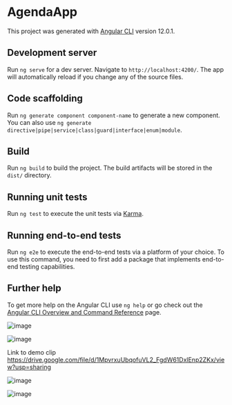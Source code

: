 # AgendaApp

This project was generated with [Angular CLI](https://github.com/angular/angular-cli) version 12.0.1.

## Development server

Run `ng serve` for a dev server. Navigate to `http://localhost:4200/`. The app will automatically reload if you change any of the source files.

## Code scaffolding

Run `ng generate component component-name` to generate a new component. You can also use `ng generate directive|pipe|service|class|guard|interface|enum|module`.

## Build

Run `ng build` to build the project. The build artifacts will be stored in the `dist/` directory.

## Running unit tests

Run `ng test` to execute the unit tests via [Karma](https://karma-runner.github.io).

## Running end-to-end tests

Run `ng e2e` to execute the end-to-end tests via a platform of your choice. To use this command, you need to first add a package that implements end-to-end testing capabilities.

## Further help

To get more help on the Angular CLI use `ng help` or go check out the [Angular CLI Overview and Command Reference](https://angular.io/cli) page.


![image](https://user-images.githubusercontent.com/17996932/125999330-8429d761-c486-4ff7-8da8-4cc50780cccf.png)


![image](https://user-images.githubusercontent.com/17996932/125999311-7e348e3c-8e19-4bba-9942-0f8d66a04036.png)

Link to demo clip
https://drive.google.com/file/d/1MpvrxuUbqofuVL2_FgdW61DxlEnp2ZKx/view?usp=sharing


![image](https://user-images.githubusercontent.com/17996932/125999297-9ad149fb-ac01-48a0-ab70-9e7e48407e1e.png)

![image](https://user-images.githubusercontent.com/17996932/125999277-09ea62bd-a757-4ae6-841c-b95386efef6e.png)

